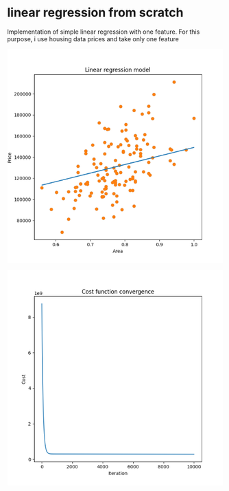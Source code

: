 # linear regression from scratch

Implementation of simple linear regression with one feature. For this purpose, i use housing data prices and take only one feature

![Linear regression](./images/model.png)

![Cost](./images/cost.png)
